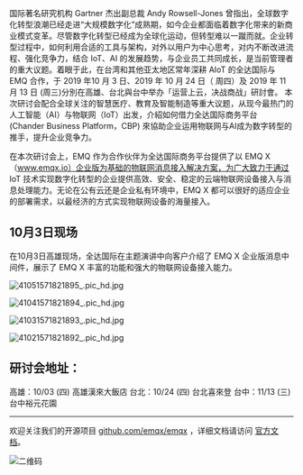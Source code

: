 

国际著名研究机构 Gartner 杰出副总裁 Andy Rowsell-Jones 曾指出，全球数字化转型浪潮已经走进“大规模数字化”成熟期，如今企业都面临着数字化带来的新商业模式变革。尽管数字化转型已经成为全球化运动，但转型难以一蹴而就。企业转型过程中，如何利用合适的工具与架构，对外以用户为中心思考，对内不断改进流程、强化竞争力，结合 IoT、AI 的发展趋势，与企业员工共同成长，是当前管理者的重大议题。着眼于此，在台湾和其他亚太地区常年深耕 AIoT 的全达国际与 EMQ 合作，于 2019 年10 月 3 日、2019 年 10 月 24 日（ 周四）及 2019 年 11 月 13 日 (周三)分別在高雄、台北與台中举办「运营上云，决战商战」研討會。
 本次研讨会配合全球关注的智慧医疗、教育及智能制造等重大议题，从现今最热门的人工智能（AI）与物联网（IoT）出发，介紹如何借力全达国际商务平台 (Chander Business Platform，CBP) 來協助企业运用物联网与AI成为数字转型的推手，提升企业竞争力。

在本次研讨会上，EMQ 作为合作伙伴为全达国际商务平台提供了以 EMQ X（www.emqx.io）企业版为基础的物联网消息接入解决方案，为广大致力于通过 IoT 技术实现数字化转型的企业提供高效、安全、稳定的云端物联网设备接入与消息处理能力。无论在公有云还是企业私有环境中，EMQ X 都可以很好的适应企业的部署需求，以最经济的方式实现物联网设备的海量接入。

## 10月3日现场

在10月3日高雄现场，全达国际在主题演讲中向客户介绍了 EMQ X 企业版消息中间件，展示了 EMQ X 丰富的功能和强大的物联网设备接入能力。

![41051571821895_.pic_hd.jpg](https://static.emqx.net/images/2d6f6586f75e66cb35e505a1ac778c8b.jpg)


![41041571821894_.pic_hd.jpg](https://static.emqx.net/images/0e23d260d17c825b2b763d2517c0cdcb.jpg)

![41031571821893_.pic_hd.jpg](https://static.emqx.net/images/27f8b024e1c1fe9bf01bcb8f5bb892a8.jpg)

![41021571821892_.pic_hd.jpg](https://static.emqx.net/images/bf679655cb75f6b0a0bf04848f0225d8.jpg)

## 研讨会地址：

 高雄：10/03 (四)  高雄漢來大飯店
 台北：10/24 (四)  台北喜來登
 台中：11/13 (三)  台中裕元花園

------

欢迎关注我们的开源项目 [github.com/emqx/emqx](https://github.com/emqx/emqx) ，详细文档请访问 [官方文档](https://docs.emqx.io/broker/cn)。

![二维码](https://static.emqx.net/images/b99a97727d6f86a9912846e145b8b124.jpg)
